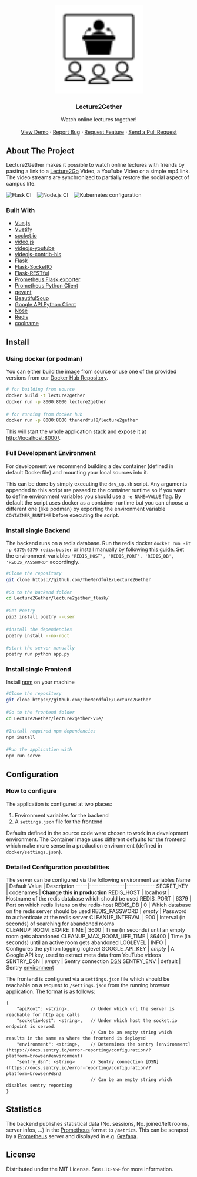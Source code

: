 <!-- PROJECT LOGO -->
<br />
<p align="center">
  <img src="https://github.com/TheNerdful8/Lecture2Gether/blob/master/lecture2gether-vue/src/assets/Lecture2Gether_stroke.svg" alt="Logo" width="240" height="240">
  <h3 align="center">Lecture2Gether</h3>
  <p align="center">
    Watch online lectures together!
    <br />
    <br />
    <a href="https://lecture2gether.eu">View Demo</a>
    ·
    <a href="https://github.com/TheNerdful8/Lecture2Gether/issues">Report Bug</a>
    ·
    <a href="https://github.com/TheNerdful8/Lecture2Gether/issues">Request Feature</a>
    ·
    <a href="https://github.com/TheNerdful8/Lecture2Gether/pulls">Send a Pull Request</a>
  </p>
</p>

## About The Project
<!-- TODO add screenshot -->

Lecture2Gether makes it possible to watch online lectures with friends by pasting a link to a [Lecture2Go](https://github.com/lecture2go/portal-6.2-ce-ga6) Video, a YouTube Video or a simple mp4 link.
The video streams are synchronized to partially restore the social aspect of campus life.

![Flask CI](https://github.com/TheNerdful8/Lecture2Gether/workflows/Flask%20CI/badge.svg?branch=master) &nbsp;&nbsp; ![Node.js CI](https://github.com/TheNerdful8/Lecture2Gether/workflows/Node.js%20CI/badge.svg) &nbsp;&nbsp; ![Kubernetes configuration](https://github.com/TheNerdful8/Lecture2Gether/workflows/Kubernetes%20configuration/badge.svg)

### Built With

* [Vue.js](https://vuejs.org)
* [Vuetify](https://vuetifyjs.com)
* [socket.io](https://socket.io)
* [video.js](https://videojs.com)
* [videojs-youtube](https://github.com/videojs/videojs-youtube)
* [videojs-contrib-hls](https://github.com/videojs/videojs-contrib-hls)
* [Flask](https://flask.palletsprojects.com)
* [Flask-SocketIO](https://flask-socketio.readthedocs.io)
* [Flask-RESTful](https://flask-restful.readthedocs.io)
* [Prometheus Flask exporter](https://github.com/rycus86/prometheus_flask_exporter)
* [Prometheus Python Client](https://github.com/prometheus/client_python)
* [gevent](http://gevent.org)
* [BeautifulSoup](https://www.crummy.com/software/BeautifulSoup/)
* [Google API Python Client](https://github.com/googleapis/google-api-python-client/)
* [Nose](https://nose.readthedocs.io/en/latest/)
* [Redis](https://redis.io/)
* [coolname](https://github.com/alexanderlukanin13/coolname)


<!-- TODO: Installation for frontend -->
## Install
### Using docker (or podman)
You can either build the image from source or use one of the provided versions from our
[Docker Hub Repository](https://hub.docker.com/r/thenerdful8/lecture2gether).

```bash
# for building from source
docker build -t lecture2gether
docker run -p 8000:8000 lecture2gether

# for running from docker hub
docker run -p 8000:8000 thenerdful8/lecture2gether
```

This will start the whole application stack and expose it at
[http://localhost:8000/](http://localhost:8000).


### Full Development Environment
For development we recommend building a dev container (defined in default Dockerfile) and
mounting your local sources into it.

This can be done by simply executing the `dev_up.sh` script.
Any arguments appended to this script are passed to the container runtime so if you want to
define environment variables you should use a `-e NAME=VALUE` flag.
By default the script uses docker as a container runtime but you can choose a different
one (like podman) by exporting the environment variable `CONTAINER_RUNTIME` before executing the script.

### Install single Backend
The backend runs on a redis database.
Run the redis docker `docker run -it -p 6379:6379 redis:buster` or install manually by following [this guide](https://redis.io/topics/quickstart#installing-redis-more-properly).
Set the environment-variables `'REDIS_HOST', 'REDIS_PORT', 'REDIS_DB', 'REDIS_PASSWORD'`
accordingly.
```bash
#Clone the repository
git clone https://github.com/TheNerdful8/Lecture2Gether

#Go to the backend folder
cd Lecture2Gether/lecture2gether_flask/

#Get Poetry
pip3 install poetry --user

#install the dependencies
poetry install --no-root

#start the server manually
poetry run python app.py
```

### Install single Frontend
Install [npm](https://nodejs.org/en/download) on your machine
```bash
#Clone the repository
git clone https://github.com/TheNerdful8/Lecture2Gether

#Go to the frontend folder
cd Lecture2Gether/lecture2gether-vue/

#Install required npm dependencies
npm install

#Run the application with
npm run serve
```

## Configuration
### How to configure
The application is configured at two places:
1) Environment variables for the backend
2) A `settings.json` file for the frontend

Defaults defined in the source code were chosen to work in a development environment. The
Container Image uses different defaults for the frontend which make more sense in a
production environment (defined in `docker/settings.json`).

### Detailed Configuration possibilities
The server can be configured via the following environment variables
Name | Default Value | Description
-----|---------------|------------
SECRET\_KEY | codenames | **Change this in production**
REDIS\_HOST | localhost | Hostname of the redis database which should be used
REDIS\_PORT | 6379 | Port on which redis listens on the redis-host
REDIS\_DB | 0 | Which database on the  redis server should be used
REDIS\_PASSWORD | *empty* | Password to authenticate at the redis server
CLEANUP\_INTERVAL | 900 | Interval (in seconds) of searching for abandoned rooms
CLEANUP\_ROOM\_EXPIRE\_TIME | 3600 | Time (in seconds) until an empty room gets abandoned
CLEANUP\_MAX\_ROOM\_LIFE\_TIME | 86400 | Time (in seconds) until an active room gets abandoned
LOGLEVEL | INFO | Configures the python logging loglevel
GOOGLE\_API\_KEY | *empty* | A Google API key, used to extract meta data from YouTube videos
SENTRY\_DSN | *empty* | Sentry connection [DSN](https://docs.sentry.io/error-reporting/configuration/?platform=python#dsn)
SENTRY\_ENV | default | Sentry [environment](https://docs.sentry.io/error-reporting/configuration/?platform=python#environment)

The frontend is configured via a `settings.json` file which should be reachable on a
request to `/settings.json` from the running browser application.
The format is as follows:
```
{
    "apiRoot": <string>,        // Under which url the server is reachable for http api calls
    "socketioHost": <string>,   // Under which host the socket.io endpoint is served. 
                                // Can be an empty string which results in the same as where the frontend is deployed
    "environment": <string>,    // Determines the sentry [environment](https://docs.sentry.io/error-reporting/configuration/?platform=browser#environment)
    "sentry_dsn": <string>      // Sentry connection [DSN](https://docs.sentry.io/error-reporting/configuration/?platform=browser#dsn)
                                // Can be an empty string which disables sentry reporting
}
```

## Statistics
The backend publishes statistical data (No. sessions, No. joined/left rooms, server infos, ...) in the [Prometheus](https://prometheus.io/) format to `/metrics`. This can be scraped by a [Prometheus](https://prometheus.io/) server and displayed in e.g. [Grafana](https://grafana.com/).

## License

Distributed under the MIT License. See `LICENSE` for more information.

